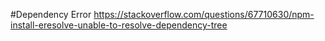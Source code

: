 #Dependency Error 
https://stackoverflow.com/questions/67710630/npm-install-eresolve-unable-to-resolve-dependency-tree